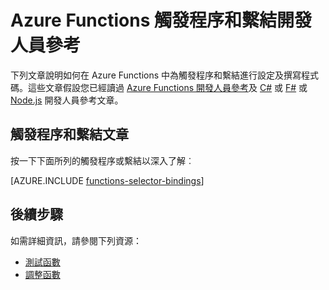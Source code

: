 <properties
	pageTitle="Azure Functions 觸發程序和繫結 | Microsoft Azure"
	description="瞭解如何在 Azure Functions 中使用觸發程序和繫結。"
	services="functions"
	documentationCenter="na"
	authors="christopheranderson"
	manager="erikre"
	editor=""
	tags=""
	keywords="azure functions, 函式, 事件處理, webhook, 動態計算, 無伺服器架構"/>

<tags
	ms.service="functions"
	ms.devlang="multiple"
	ms.topic="reference"
	ms.tgt_pltfrm="multiple"
	ms.workload="na"
	ms.date="08/27/2016"
	ms.author="chrande"/>

# Azure Functions 觸發程序和繫結開發人員參考

下列文章說明如何在 Azure Functions 中為觸發程序和繫結進行設定及撰寫程式碼。這些文章假設您已經讀過 [Azure Functions 開發人員參考](functions-reference.md)及 [C#](functions-reference-csharp.md) 或 [F#](functions-reference-fsharp.md) 或 [Node.js](functions-reference-node.md) 開發人員參考文章。

## 觸發程序和繫結文章

按一下下面所列的觸發程序或繫結以深入了解︰

[AZURE.INCLUDE [functions-selector-bindings](../../includes/functions-selector-bindings.md)]

## 後續步驟

如需詳細資訊，請參閱下列資源：

* [測試函數](functions-test-a-function.md)
* [調整函數](functions-scale.md)

<!---HONumber=AcomDC_0921_2016-->